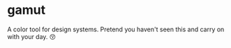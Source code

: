 # gamut
A color tool for design systems. Pretend you haven't seen this and carry on with your day. 😚
